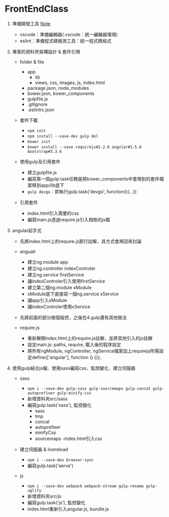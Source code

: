 # FrontEndClass

1. 準備開發工具 [Note](http://www.evernote.com/l/AAeap5z2RL5GcKsxuoJnLJG8G7e4dV18gZU/)
    - vscode：準備編輯器(.vscode：統一編輯器環境)
    - eslint：準備程式碼檢測工具：統一程式碼格式

2. 專案的資料夾架構設計 & 套件引用
    - folder & file
        - app
            - lib
            - views, css, images, js, index.html
        - package.json, node_modules
        - bower.json, bower_components
        - gulpfile.js
        - .gitignore
        - .eslintrc.json

    - 套件下載
        - `npm init`
        - `npm install --save-dev gulp del`
        - `bower init`
        - `bower install --save requirejs#2.2.0 angular#1.5.8 bootstrap#3.3.6`

    - 使用gulp及引用套件
        - 建立gulpfile.js
        - 編寫第一個gulp.task任務是將bower_components中會用到的套件檔案移到app/lib底下
        - `gulp devgo`：即執行gulp.task('devgo', function(){...})

    - 引用套件
        - index.html引入需要的css
        - 編寫main.js透過require.js引入相依的js檔

3. angular起手式
    - 先將index.html上的require.js那行註解，其方式會再回來討論
    - angualr
        - 建立ng.module app
        - 建立ng.controller indexControler
        - 建立ng.service firstService
        - 讓indexControler引入使用firstService
        - 建立第二個ng.module xModule
        - xModule底下直接寫一個ng.service xService
        - 讓app引入xModule
        - 讓indexControler使用xService

    - 先將前面的部分做個版控，之後在4.gulp還有其他做法
    - require.js
        - 重新解開index.html上的require.js註解，並將其他引入的js註解
        - 設定main.js: paths, require, 載入後的程序設定
        - 將所有ngModule, ngController, ngService檔案加上requirejs所需設定define(['angular'], function () {});

4. 使用gulp結合js檔、使用sass編寫css、監控變化、建立伺服器
    - sass
        - `npm i --save-dev gulp-sass gulp-sourcemaps gulp-concat gulp-autoprefixer gulp-minify-css`
        - 新增資料夾src/sass
        - 編寫gulp.task('sass'), 監控變化
            - sass
            - tmp
            - concat
            - autoprefixer
            - minifyCss
            - sourcemaps
        -index.html引入css

    - 建立伺服器 & livereload
        - `npm i --save-dev browser-sync`
        - 編寫gulp.task('serve')

    - js
        - `npm i --save-dev webpack webpack-stream gulp-rename gulp-uglify`
        - 新增資料夾src/js
        - 編寫gulp.task('js'), 監控變化
        - index.html重新引入angular.js, bundle.js